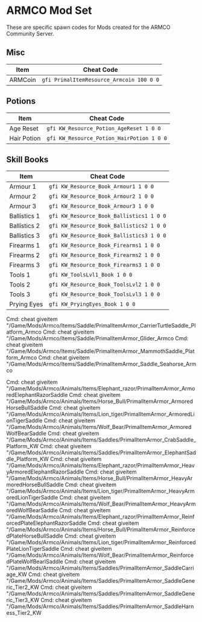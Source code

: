 # ARMCO Mod Set

These are specific spawn codes for Mods created for the ARMCO Community Server.

## Misc

| Item    | Cheat Code                               |
|---------|------------------------------------------|
| ARMCoin | `gfi PrimalItemResource_Armcoin 100 0 0` |

## Potions

| Item        | Cheat Code                                |
|-------------|-------------------------------------------|
| Age Reset   | `gfi KW_Resource_Potion_AgeReset 1 0 0`   |
| Hair Potion | `gfi KW_Resource_Potion_HairPotion 1 0 0` |

## Skill Books

| Item         | Cheat Code                                |
|--------------|-------------------------------------------|
| Armour 1     | `gfi KW_Resource_Book_Armour1 1 0 0`      |
| Armour 2     | `gfi KW_Resource_Book_Armour2 1 0 0`      |
| Armour 3     | `gfi KW_Resource_Book_Armour3 1 0 0`      |
| Ballistics 1 | `gfi KW_Resource_Book_Ballistics1 1 0 0`  |
| Ballistics 2 | `gfi KW_Resource_Book_Ballistics2 1 0 0`  |
| Ballistics 3 | `gfi KW_Resource_Book_Ballistics3 1 0 0`  |
| Firearms 1   | `gfi KW_Resource_Book_Firearms1 1 0 0`    |
| Firearms 2   | `gfi KW_Resource_Book_Firearms2 1 0 0`    |
| Firearms 3   | `gfi KW_Resource_Book_Firearms3 1 0 0`    |
| Tools 1      | `gfi KW_ToolsLvl1_Book 1 0 0`             |
| Tools 2      | `gfi KW_Resource_Book_ToolsLvl2 1 0 0`    |
| Tools 3      | `gfi KW_Resource_Book_ToolsLvl3 1 0 0`    |
| Prying Eyes  | `gfi KW_PryingEyes_Book 1 0 0`            |

Cmd: cheat giveitem "/Game/Mods/Armco/Items/Saddle/PrimalItemArmor_CarrierTurtleSaddle_Platform_Armco
Cmd: cheat giveitem "/Game/Mods/Armco/Items/Saddle/PrimalItemArmor_Glider_Armco
Cmd: cheat giveitem "/Game/Mods/Armco/Items/Saddle/PrimalItemArmor_MammothSaddle_Platform_Armco
Cmd: cheat giveitem "/Game/Mods/Armco/Items/Saddle/PrimalItemArmor_Saddle_Seahorse_Armco


Cmd: cheat giveitem "/Game/Mods/Armco/Animals/Items/Elephant_razor/PrimalItemArmor_ArmoredElephantRazorSaddle
Cmd: cheat giveitem "/Game/Mods/Armco/Animals/Items/Horse_Bull/PrimalItemArmor_ArmoredHorseBullSaddle
Cmd: cheat giveitem "/Game/Mods/Armco/Animals/Items/Lion_tiger/PrimalItemArmor_ArmoredLionTigerSaddle
Cmd: cheat giveitem "/Game/Mods/Armco/Animals/Items/Wolf_Bear/PrimalItemArmor_ArmoredWolfBearSaddle
Cmd: cheat giveitem "/Game/Mods/Armco/Animals/Items/Saddles/PrimalItemArmor_CrabSaddle_Platform_KW
Cmd: cheat giveitem "/Game/Mods/Armco/Animals/Items/Saddles/PrimalItemArmor_ElephantSaddle_Platform_KW
Cmd: cheat giveitem "/Game/Mods/Armco/Animals/Items/Elephant_razor/PrimalItemArmor_HeavyArmoredElephantRazorSaddle
Cmd: cheat giveitem "/Game/Mods/Armco/Animals/Items/Horse_Bull/PrimalItemArmor_HeavyArmoredHorseBullSaddle
Cmd: cheat giveitem "/Game/Mods/Armco/Animals/Items/Lion_tiger/PrimalItemArmor_HeavyArmoredLionTigerSaddle
Cmd: cheat giveitem "/Game/Mods/Armco/Animals/Items/Wolf_Bear/PrimalItemArmor_HeavyArmoredWolfBearSaddle
Cmd: cheat giveitem "/Game/Mods/Armco/Animals/Items/Elephant_razor/PrimalItemArmor_ReinforcedPlateElephantRazorSaddle
Cmd: cheat giveitem "/Game/Mods/Armco/Animals/Items/Horse_Bull/PrimalItemArmor_ReinforcedPlateHorseBullSaddle
Cmd: cheat giveitem "/Game/Mods/Armco/Animals/Items/Lion_tiger/PrimalItemArmor_ReinforcedPlateLionTigerSaddle
Cmd: cheat giveitem "/Game/Mods/Armco/Animals/Items/Wolf_Bear/PrimalItemArmor_ReinforcedPlateWolfBearlSaddle
Cmd: cheat giveitem "/Game/Mods/Armco/Animals/Items/Saddles/PrimalItemArmor_SaddleCarriage_KW
Cmd: cheat giveitem "/Game/Mods/Armco/Animals/Items/Saddles/PrimalItemArmor_SaddleGeneric_Tier2_KW
Cmd: cheat giveitem "/Game/Mods/Armco/Animals/Items/Saddles/PrimalItemArmor_SaddleGeneric_Tier3_KW
Cmd: cheat giveitem "/Game/Mods/Armco/Animals/Items/Saddles/PrimalItemArmor_SaddleHarness_Tier2_KW